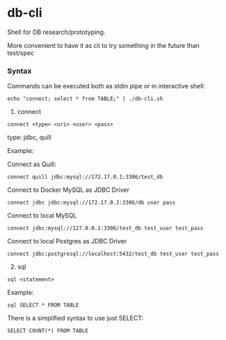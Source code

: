 # db-cli

Shell for DB research/prototyping. 

More convenient to have it as cli to try something in the future than test/spec

### Syntax

Commands can be executed both as stdin pipe or in interactive shell:
```
echo "connect; select * from TABLE;" | ./db-cli.sh
```

1. connect
```
connect <type> <uri> <user> <pass>
```
type: jdbc, quill

Example:

Connect as Quill:
```
connect quill jdbc:mysql://172.17.0.1:3306/test_db
```

Connect to Docker MySQL as JDBC Driver
```
connect jdbc jdbc:mysql://172.17.0.1:3306/db user pass
```

Connect to local MySQL
```
connect jdbc:mysql://127.0.0.1:3306/test_db test_user test_pass
```

Connect to local Postgres as JDBC Driver
```
connect jdbc:postgresql://localhost:5432/test_db test_user test_pass
```

2. sql

```
sql <statement>
```

Example:
```
sql SELECT * FROM TABLE
```

There is a simplified syntax to use just SELECT:
```
SELECT COUNT(*) FROM TABLE
```

